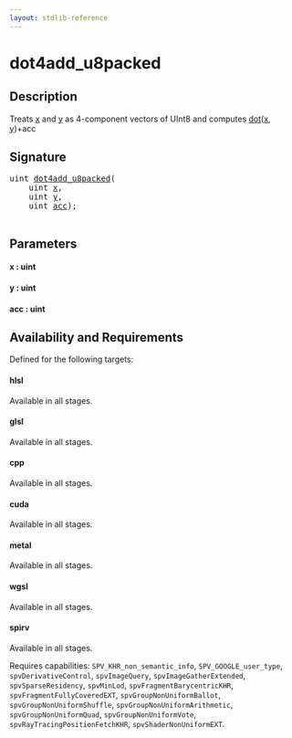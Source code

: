 ```yaml
---
layout: stdlib-reference
---
```


# dot4add\_u8packed

## Description

Treats <span class='code'><a href="dot4add_u8packed.md#decl-x" class="code_param">x</a></span> and <span class='code'><a href="dot4add_u8packed.md#decl-y" class="code_param">y</a></span> as 4-component vectors of <span class='code'>UInt8</span> and computes <span class='code'><a href="dot.md">dot</a>(<a href="dot.md#decl-x" class="code_param">x</a>, <a href="dot.md#decl-y" class="code_param">y</a>)+acc</span>




## Signature 

<pre>
<span class="code_keyword">uint</span> <a href="dot4add_u8packed.md">dot4add_u8packed</a>(
    <span class="code_keyword">uint</span> <a href="dot4add_u8packed.md#decl-x" class="code_param">x</a>,
    <span class="code_keyword">uint</span> <a href="dot4add_u8packed.md#decl-y" class="code_param">y</a>,
    <span class="code_keyword">uint</span> <a href="dot4add_u8packed.md#decl-acc" class="code_param">acc</a>);

</pre>

## Parameters

####  <a id="decl-x"></a>x  : uint
####  <a id="decl-y"></a>y  : uint
####  <a id="decl-acc"></a>acc  : uint

## Availability and Requirements

Defined for the following targets:

#### hlsl
Available in all stages.

#### glsl
Available in all stages.

#### cpp
Available in all stages.

#### cuda
Available in all stages.

#### metal
Available in all stages.

#### wgsl
Available in all stages.

#### spirv
Available in all stages.

Requires capabilities: `SPV_KHR_non_semantic_info`, `SPV_GOOGLE_user_type`, `spvDerivativeControl`, `spvImageQuery`, `spvImageGatherExtended`, `spvSparseResidency`, `spvMinLod`, `spvFragmentBarycentricKHR`, `spvFragmentFullyCoveredEXT`, `spvGroupNonUniformBallot`, `spvGroupNonUniformShuffle`, `spvGroupNonUniformArithmetic`, `spvGroupNonUniformQuad`, `spvGroupNonUniformVote`, `spvRayTracingPositionFetchKHR`, `spvShaderNonUniformEXT`.



<script>
// Fix .md links to .html when on ReadTheDocs
if (window.location.hostname.includes('readthedocs') || 
    window.location.hostname.includes('rtfd.io')) {
  document.addEventListener('DOMContentLoaded', function() {
    const links = document.querySelectorAll('a');
    links.forEach(link => {
      if (link.getAttribute('href') && link.getAttribute('href').endsWith('.md')) {
        link.href = link.href.replace(/\.md($|#|\?)/, '.html$1');
      }
    });
  });
}
</script>

